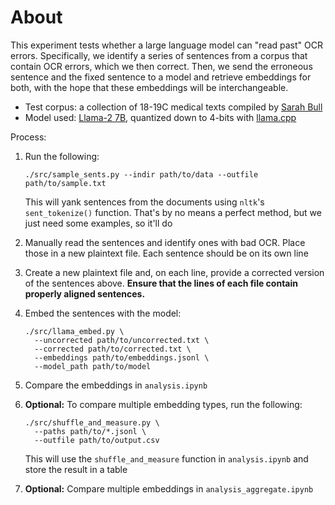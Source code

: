 About
=====

This experiment tests whether a large language model can "read past" OCR
errors. Specifically, we identify a series of sentences from a corpus that
contain OCR errors, which we then correct. Then, we send the erroneous sentence
and the fixed sentence to a model and retrieve embeddings for both, with the
hope that these embeddings will be interchangeable.

+ Test corpus: a collection of 18-19C medical texts compiled by [Sarah
  Bull][sarah]
+ Model used: [Llama-2 7B][llm], quantized down to 4-bits with [llama.cpp][lccp]

[sarah]: https://www.torontomu.ca/english/about-us/faculty-and-staff/faculty/bull-sarah/
[llm]: https://huggingface.co/meta-llama/Llama-2-70b
[lccp]: https://github.com/ggerganov/llama.cpp

Process:

1. Run the following:
   ```
   ./src/sample_sents.py --indir path/to/data --outfile path/to/sample.txt
   ```
   This will yank sentences from the documents using `nltk`'s `sent_tokenize()`
   function. That's by no means a perfect method, but we just need some
   examples, so it'll do

2. Manually read the sentences and identify ones with bad OCR. Place those in a
   new plaintext file. Each sentence should be on its own line

3. Create a new plaintext file and, on each line, provide a corrected version
   of the sentences above. **Ensure that the lines of each file contain
   properly aligned sentences.**

4. Embed the sentences with the model:
   ```
   ./src/llama_embed.py \
     --uncorrected path/to/uncorrected.txt \
     --corrected path/to/corrected.txt \
     --embeddings path/to/embeddings.jsonl \
     --model_path path/to/model
   ```

5. Compare the embeddings in `analysis.ipynb`

6. **Optional:** To compare multiple embedding types, run the following:
    ```
    ./src/shuffle_and_measure.py \
      --paths path/to/*.jsonl \
      --outfile path/to/output.csv
    ```
    This will use the `shuffle_and_measure` function in `analysis.ipynb` and
    store the result in a table

7. **Optional:** Compare multiple embeddings in `analysis_aggregate.ipynb`
